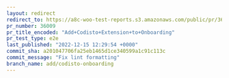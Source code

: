 ```yaml
---
layout: redirect
redirect_to: https://a8c-woo-test-reports.s3.amazonaws.com/public/pr/36009/e2e/index.html
pr_number: 36009
pr_title_encoded: "Add+Codisto+Extension+to+Onboarding"
pr_test_type: e2e
last_published: "2022-12-15 12:29:54 +0000"
commit_sha: a201047706fa25eb1465d1ce340599a1c91c113c
commit_message: "Fix lint formatting"
branch_name: add/codisto-onboarding
---
```

